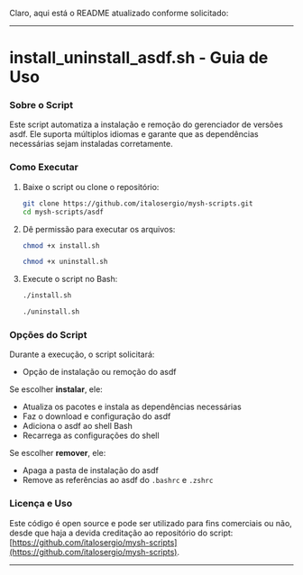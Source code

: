 Claro, aqui está o README atualizado conforme solicitado:

---

# install_uninstall_asdf.sh - Guia de Uso

### Sobre o Script

Este script automatiza a instalação e remoção do gerenciador de versões asdf. Ele suporta múltiplos idiomas e garante que as dependências necessárias sejam instaladas corretamente.

### Como Executar

1. Baixe o script ou clone o repositório:

   ```bash
   git clone https://github.com/italosergio/mysh-scripts.git
   cd mysh-scripts/asdf
   ```

2. Dê permissão para executar os arquivos:

   ```bash
   chmod +x install.sh
   ```
   ```bash
   chmod +x uninstall.sh
   ```

3. Execute o script no Bash:

   ```bash
   ./install.sh
   ```

   ```bash
   ./uninstall.sh
   ```

### Opções do Script

Durante a execução, o script solicitará:

- Opção de instalação ou remoção do asdf

Se escolher **instalar**, ele:

- Atualiza os pacotes e instala as dependências necessárias
- Faz o download e configuração do asdf
- Adiciona o asdf ao shell Bash
- Recarrega as configurações do shell

Se escolher **remover**, ele:

- Apaga a pasta de instalação do asdf
- Remove as referências ao asdf do `.bashrc` e `.zshrc`

### Licença e Uso

Este código é open source e pode ser utilizado para fins comerciais ou não, desde que haja a devida creditação ao repositório do script: [https://github.com/italosergio/mysh-scripts](https://github.com/italosergio/mysh-scripts).

---
